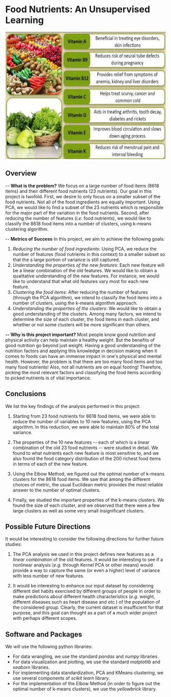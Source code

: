 # Food Nutrients: An Unsupervised Learning 
<p align="center">
<img src="Food_Nutrients.png" width=800, height=400>

## Overview

-- **What is the problem?**
We focus on a large number of food items (8618 items) and their different food nutrients (23 nutrients). Our goal in this project is twofold. First, we desire to only focus on a smaller subset of the food nutrients. Not all of the food ingredients are equally important. Using PCA, we would like to find a subset of the 23 nutrients which is responsible for the major part of the variation in the food nutrients. Second, after reducing the number of features (*i.e.* food nutrients), we would like to classify the 8618 food items into a number of clusters, using k-means clustering algorithm.  

-- **Metrics of Success**
In this project, we aim to achieve the following goals:

   1. *Reducing the number of food ingredients*: Using PCA, we reduce the number of features (food nutrients in this context) to a smaller subset so that the a large portion of variance is still captured.
   2. *Understanding the properties of the new features*: Each new feature will be a linear combination of the old features. We would like to obtain a qualitative understanding of the new features. For instance, we would like to understand that what old features vary most for each new feature.    
   3. *Clustering the food items*: After reducing the number of features (through the PCA algorithm), we intend to classify the food items into a number of clusters, using the k-means algorithm approach.
   4. *Understanding the properties of the clusters*: We would like to obtain a good understanding of the clusters. Among many factors, we intend to determine the size of each cluster, the food items in each cluster, and whether or not some clusters will be more significant than others.
   
**-- Why is this project important?**
Most people know good nutrition and physical activity can help maintain a healthy weight. But the benefits of good nutrition go beyond just weight. Having a good understanding of the nutrition factors and applying this knowledge in decision making when it comes to foods can have an immense impact in one's physical and mental health. However, the problem is that there are too many food items and too many food nutrients! Also, not all nutrients are on equal footing! Therefore, picking the most relevant factors and classifying the food items according to picked nutrients is of vital importance.

## Conclusions
We list the key findings of the analysis performed in this project:

 1. Starting from 23 food nutrients for 8618 food items, we were able to reduce the number of variables to 10 new features, using the PCA algorithm. In this reduction, we were able to maintain 80% of the total variance.
 
 2. The properties of the 10 new features -- each of which is a linear combination of the old 23 food nutrients -- were studied in detail. We found to what nutrients each new feature is most sensitive to, and we also found the food category distribution of the 200 richest food items in terms of each of the new feature. 
 
 3. Using the Elbow Method, we figured out the optimal number of k-means clusters for the 8618 food items. We saw that among the different choices of metric, the usual Euclidean metric provides the most reliable answer to the number of optimal clusters.
 
 4. Finally, we studied the important properties of the k-means clusters. We found the size of each cluster, and we observed that there were a few large clusters as well as some very small insignificant clusters.
 
## Possible Future Directions
It would be interesting to consider the following directions for further future studies:

  1. The PCA analysis we used in this project defines new features as a *linear combination* of the old features. It would be interesting to see if a nonlinear analysis (*e.g.* through Kernel PCA or other means) would provide a way to capture the same (or even a higher) level of variance with less number of new features.
  
  2. It would be interesting to enhance our input dataset by considering different diet habits exercised by different groups of people in order to make predictions about different health characteristics (*e.g.* weight, different diseases such as heart disease and etc.) of the population of the considered group. Clearly, the current dataset is insufficient for that purpose, and this goal can thought as a part of a much wider project with perhaps different scopes.
  
## Software and Packages
We will use the following python libraries:

   - For data wrangling, we use the standard *pandas* and *numpy* libraries.
   - For data visualization and plotting, we use the standard *matplotlib* and *seaborn* libraries.
   - For implementing data standardization, PCA and KMeans clustering, we use several components of *scikit learn* library.
   - For the implementation of the Elbow Method (in order to figure out the optimal number of k-means clusters), we use the *yellowbrick* library.

